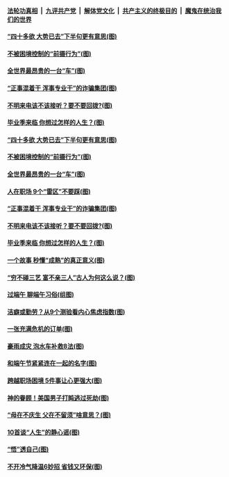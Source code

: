 

####  [法轮功真相](../../../../basic/blob/master/README.md?t=06271502) &nbsp;|&nbsp; [九评共产党](../../../../9ping.md/blob/master/README.md?t=06271502) &nbsp;|&nbsp; [解体党文化](../../../../jtdwh.md/blob/master/README.md?t=06271502)  &nbsp;|&nbsp; [共产主义的终极目的](../../../../gczydzjmd.md/blob/master/README.md?t=06271502) &nbsp;|&nbsp; [魔鬼在统治我们的世界](../../../../mgztzwmdsj.md/blob/master/README.md?t=06271502) 

#### [“四十多欲 大势已去”下半句更有意思(图)](../pages/p8/937811.md?t=06271502) 

#### [不被困境控制的“前摄行为”(图)](../pages/p8/937145.md?t=06271502) 

#### [全世界最昂贵的一台“车”(图)](../pages/p8/937477.md?t=06271502) 

#### [“正事混着干 浑事专业干”的诈骗集团(图)](../pages/p8/937732.md?t=06271502) 

#### [不明来电该不该接听？要不要回拨?(图)](../pages/p8/936929.md?t=06271502) 

#### [毕业季来临 你想过怎样的人生？(图)](../pages/p8/937661.md?t=06271502) 

#### [“四十多欲 大势已去”下半句更有意思(图)](../pages/p8/937811.md?t=06271502) 

#### [不被困境控制的“前摄行为”(图)](../pages/p8/937145.md?t=06271502) 

#### [全世界最昂贵的一台“车”(图)](../pages/p8/937477.md?t=06271502) 

#### [人在职场 9个“雷区”不要踩(图)](../pages/p8/937766.md?t=06271502) 

#### [“正事混着干 浑事专业干”的诈骗集团(图)](../pages/p8/937732.md?t=06271502) 

#### [不明来电该不该接听？要不要回拨?(图)](../pages/p8/936929.md?t=06271502) 

#### [毕业季来临 你想过怎样的人生？(图)](../pages/p8/937661.md?t=06271502) 

#### [一个故事 秒懂“成熟”的真正意义(图)](../pages/p8/936405.md?t=06271502) 

#### [“穷不碰三艺 富不亲三人”古人为何这么说？(图)](../pages/p8/937602.md?t=06271502) 

#### [过端午 聊端午习俗(组图)](../pages/p8/937246.md?t=06271502) 

#### [洁癖或勤劳？从9个测验看内心焦虑指数(图)](../pages/p8/937558.md?t=06271502) 

#### [一张充满危机的订单(图)](../pages/p8/936981.md?t=06271502) 

#### [豪雨成灾 泡水车补救8法(图)](../pages/p8/937526.md?t=06271502) 

#### [和端午节紧紧连在一起的名字(图)](../pages/p8/937448.md?t=06271502) 

#### [跨越职场困境 5件事让心更强大(图)](../pages/p8/937375.md?t=06271502) 

#### [神的眷顾！美国男子打盹逃过死劫(图)](../pages/p8/936985.md?t=06271502) 

#### [“母在不庆生 父在不留须”啥意思？(图)](../pages/p8/937234.md?t=06271502) 

#### [10首谈“人生”的静心谣(图)](../pages/p8/936965.md?t=06271502) 

#### [“悟”透自己(图)](../pages/p8/936972.md?t=06271502) 

#### [不开冷气降温6妙招 省钱又环保(图)](../pages/p8/937329.md?t=06271502) 

